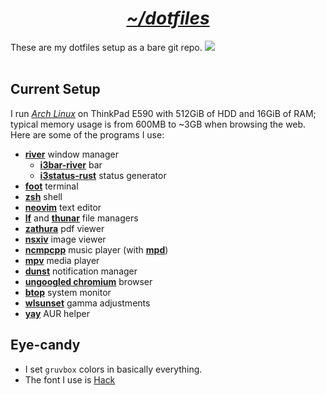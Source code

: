 <h1 align="center"><i><u>~/dotfiles</u></i></h1>

These are my dotfiles setup as a bare git repo.
<a href="https://www.archlinux.org/"><img src="https://img.shields.io/badge/Arch-BTW-blue?logo=arch%20linux"></a><br><br>

## Current Setup

I run *[Arch Linux](https://archlinux.org/)* on ThinkPad E590 with 512GiB of HDD and 16GiB of RAM;
typical memory usage is from 600MB to ~3GB when browsing the web.
Here are some of the programs I use:
- **[river](https://github.com/riverwm/river)** window manager
    - **[i3bar-river](https://github.com/MaxVerevkin/i3bar-river)** bar
    - **[i3status-rust](https://github.com/greshake/i3status-rust)** status generator
- **[foot](https://codeberg.org/dnkl/foot)** terminal
- **[zsh](https://www.zsh.org/)** shell
- **[neovim](https://github.com/Rentib/nvim)** text editor
- **[lf](https://github.com/gokcehan/lf)** and **[thunar](https://docs.xfce.org/xfce/thunar/start)** file managers
- **[zathura](https://pwmt.org/projects/zathura/)** pdf viewer
- **[nsxiv](https://codeberg.org/nsxiv/nsxiv/)** image viewer
- **[ncmpcpp](https://github.com/ncmpcpp/ncmpcpp)** music player (with **[mpd](https://www.musicpd.org/)**)
- **[mpv](https://mpv.io/)** media player
- **[dunst](https://dunst-project.org/)** notification manager
- **[ungoogled chromium](https://github.com/ungoogled-software/ungoogled-chromium)** browser
- **[btop](https://github.com/aristocratos/btop)** system monitor
- **[wlsunset](https://sr.ht/~kennylevinsen/wlsunset/)** gamma adjustments
- **[yay](https://github.com/Jguer/yay)** AUR helper

## Eye-candy

- I set `gruvbox` colors in basically everything.
- The font I use is [Hack](https://github.com/source-foundry/Hack)
